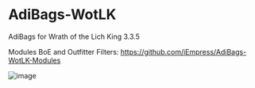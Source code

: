 # AdiBags-WotLK
AdiBags for Wrath of the Lich King 3.3.5

Modules BoE and Outfitter Filters:
https://github.com/iEmpress/AdiBags-WotLK-Modules

![image](https://user-images.githubusercontent.com/82000605/137194779-c004f38f-0f2f-42b1-9266-51d5a7c5a3e2.png)

